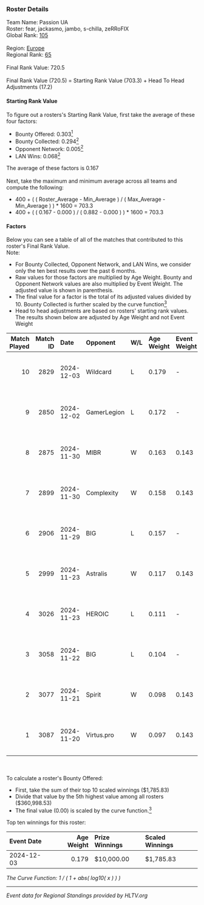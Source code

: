 ### Roster Details<br />
Team Name: Passion UA<br />
Roster: fear, jackasmo, jambo, s-chilla, zeRRoFIX<br />
Global Rank: [105](../../standings_global_2025_05_05.md)<br />
<br />
Region: [Europe]( ../../standings_europe_2025_05_05.md)<br />
Regional Rank: [65]( ../../standings_europe_2025_05_05.md)<br />
<br />
Final Rank Value:  720.5<br />
<br />
Final Rank Value (720.5) = Starting Rank Value (703.3) + Head To Head Adjustments (17.2)<br />

#### Starting Rank Value<br />
To figure out a rosters's Starting Rank Value, first take the average of these four factors:<br />
- Bounty Offered: 0.303[<sup>1</sup>](#table2)
- Bounty Collected: 0.294[<sup>2</sup>](#table1)
- Opponent Network: 0.005[<sup>2</sup>](#table1)
- LAN Wins: 0.068[<sup>2</sup>](#table1)

The average of these factors is 0.167<br />
<br />
Next, take the maximum and minimum average across all teams and compute the following:<br />
- 400 + ( ( Roster_Average - Min_Average ) / ( Max_Average - Min_Average ) ) * 1600 = 703.3
- 400 + ( ( 0.167 - 0.000 ) / ( 0.882 - 0.000 ) ) * 1600 = 703.3


#### Factors<br />
Below you can see a table of all of the matches that contributed to this roster's Final Rank Value.<br />
Note:<br />

- For Bounty Collected, Opponent Network, and LAN Wins, we consider only the ten best results over the past 6 months.
- Raw values for those factors are multiplied by Age Weight. Bounty and Opponent Network values are also multiplied by Event Weight. The adjusted value is shown in parenthesis.
- The final value for a factor is the total of its adjusted values divided by 10. Bounty Collected is further scaled by the curve function[<sup>3</sup>](#curveFunction)
- Head to head adjustments are based on rosters' starting rank values. The results shown below are adjusted by Age Weight and not Event Weight
<span id="table1"></span><br />


| Match Played | Match ID | Date       | Opponent    | W/L | Age Weight | Event Weight | Bounty Collected | Opponent Network | LAN Wins  | H2H Adj. | Roster                                    |
| -: | -: | :- | :- | :- | :- | :- | :- | :- | :- | -: | :- |
|           10 |     2829 | 2024-12-03 | Wildcard    | L   | 0.179      | -            | -                | -                | -         |    -0.75 | fear, jackasmo, jambo, s-chilla, zeRRoFIX |
|            9 |     2850 | 2024-12-02 | GamerLegion | L   | 0.172      | -            | -                | -                | -         |    -0.01 | fear, jackasmo, jambo, s-chilla, zeRRoFIX |
|            8 |     2875 | 2024-11-30 | MIBR        | W   | 0.163      | 0.143        | 0.149 (0.003)    | 0.351 (0.008)    | 1 (0.163) |     4.74 | fear, jackasmo, jambo, s-chilla, zeRRoFIX |
|            7 |     2899 | 2024-11-30 | Complexity  | W   | 0.158      | 0.143        | 0.393 (0.009)    | 0.799 (0.018)    | 1 (0.158) |     4.93 | fear, jackasmo, jambo, s-chilla, zeRRoFIX |
|            6 |     2906 | 2024-11-29 | BIG         | L   | 0.157      | -            | -                | -                | -         |    -0.18 | fear, jackasmo, jambo, s-chilla, zeRRoFIX |
|            5 |     2999 | 2024-11-23 | Astralis    | W   | 0.117      | 0.143        | 0.443 (0.007)    | 0.651 (0.011)    | 1 (0.117) |     3.66 | fear, jackasmo, jambo, s-chilla, zeRRoFIX |
|            4 |     3026 | 2024-11-23 | HEROIC      | L   | 0.111      | -            | -                | -                | -         |    -1.20 | fear, jackasmo, jambo, s-chilla, zeRRoFIX |
|            3 |     3058 | 2024-11-22 | BIG         | L   | 0.104      | -            | -                | -                | -         |    -0.12 | fear, jackasmo, jambo, s-chilla, zeRRoFIX |
|            2 |     3077 | 2024-11-21 | Spirit      | W   | 0.098      | 0.143        | 1.000 (0.014)    | 0.647 (0.009)    | 1 (0.098) |     3.09 | fear, jackasmo, jambo, s-chilla, zeRRoFIX |
|            1 |     3087 | 2024-11-20 | Virtus.pro  | W   | 0.097      | 0.143        | 0.396 (0.005)    | 0.458 (0.006)    | 1 (0.097) |     3.04 | fear, jackasmo, jambo, s-chilla, zeRRoFIX |

<br />
<span id="table2"></span><br />
To calculate a roster's Bounty Offered:<br />

- First, take the sum of their top 10 scaled winnings ($1,785.83)
- Divide that value by the 5th highest value among all rosters ($360,998.53)
- The final value (0.00) is scaled by the curve function.[<sup>3</sup>](#curveFunction)

Top ten winnings for this roster:<br />

| Event Date | Age Weight | Prize Winnings | Scaled Winnings |
| :- | -: | :- | :- |
| 2024-12-03 |      0.179 | $10,000.00     | $1,785.83       |


<span id="curveFunction"></span>_The Curve Function: 1 / ( 1 + abs( log10( x ) ) )_<br />

---
_Event data for Regional Standings provided by HLTV.org_<br />
